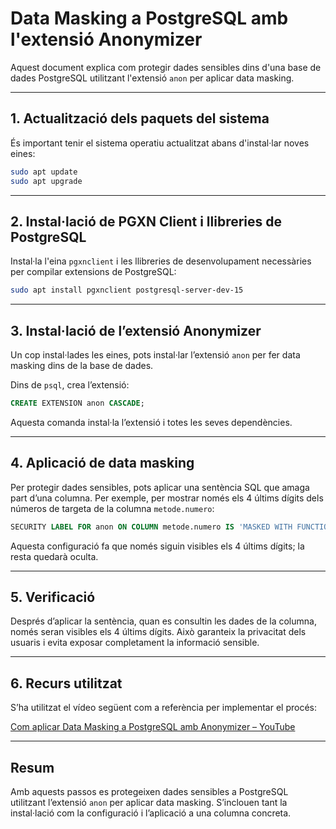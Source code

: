 # Data Masking a PostgreSQL amb l'extensió Anonymizer

Aquest document explica com protegir dades sensibles dins d'una base de dades PostgreSQL utilitzant l'extensió `anon` per aplicar data masking.

---

## 1. Actualització dels paquets del sistema

És important tenir el sistema operatiu actualitzat abans d'instal·lar noves eines:

```bash
sudo apt update
sudo apt upgrade
```

---

## 2. Instal·lació de PGXN Client i llibreries de PostgreSQL

Instal·la l'eina `pgxnclient` i les llibreries de desenvolupament necessàries per compilar extensions de PostgreSQL:

```bash
sudo apt install pgxnclient postgresql-server-dev-15
```

---

## 3. Instal·lació de l’extensió Anonymizer

Un cop instal·lades les eines, pots instal·lar l’extensió `anon` per fer data masking dins de la base de dades.

Dins de `psql`, crea l’extensió:

```sql
CREATE EXTENSION anon CASCADE;
```

Aquesta comanda instal·la l’extensió i totes les seves dependències.

---

## 4. Aplicació de data masking

Per protegir dades sensibles, pots aplicar una sentència SQL que amaga part d’una columna. Per exemple, per mostrar només els 4 últims dígits dels números de targeta de la columna `metode.numero`:

```sql
SECURITY LABEL FOR anon ON COLUMN metode.numero IS 'MASKED WITH FUNCTION anon.partial(null, null, null, 4)';
```

Aquesta configuració fa que només siguin visibles els 4 últims dígits; la resta quedarà oculta.

---

## 5. Verificació

Després d’aplicar la sentència, quan es consultin les dades de la columna, només seran visibles els 4 últims dígits. Això garanteix la privacitat dels usuaris i evita exposar completament la informació sensible.

---

## 6. Recurs utilitzat

S’ha utilitzat el vídeo següent com a referència per implementar el procés:

[Com aplicar Data Masking a PostgreSQL amb Anonymizer – YouTube](https://www.youtube.com/watch?v=niIIFL4s-L8&t=45s)

---

## Resum

Amb aquests passos es protegeixen dades sensibles a PostgreSQL utilitzant l’extensió `anon` per aplicar data masking. S’inclouen tant la instal·lació com la configuració i l’aplicació a una columna concreta.
